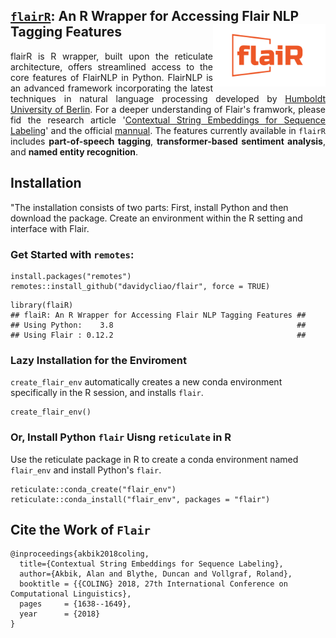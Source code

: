 ##  <u>`flairR`</u>: An R Wrapper for Accessing Flair NLP Tagging Features <img src="man/figures/logo.png" align="right" width="180"/>


<div style="text-align: justify">


flairR is R wrapper, built upon the reticulate architecture, offers streamlined access to the core features of FlairNLP in Python. FlairNLP is an advanced framework incorporating the latest techniques in natural language processing developed by [Humboldt University of Berlin](https://github.com/flairNLP/flair). For a deeper understanding of Flair's framwork, please fid the research article '[Contextual String Embeddings for Sequence Labeling](https://aclanthology.org/C18-1139.pdf)' and the official [mannual](https://flairnlp.github.io). The  features currently available in `flairR` includes __part-of-speech tagging__, __transformer-based sentiment analysis__, and __named entity recognition__. 

</div>

## Installation
"The installation consists of two parts: First, install Python and then download the package. Create an environment within the R setting and interface with Flair.

### Get Started with `remotes`:

```
install.packages("remotes")
remotes::install_github("davidycliao/flair", force = TRUE)
```

```
library(flaiR)
## flaiR: An R Wrapper for Accessing Flair NLP Tagging Features ##
## Using Python:    3.8                                         ##
## Using Flair : 0.12.2                                         ##
```


### Lazy Installation for the Enviroment

`create_flair_env` automatically creates a new conda environment specifically in
the R session, and installs `flair`.

```
create_flair_env()
```

### Or, Install Python `flair` Uisng `reticulate` in R

Use the reticulate package in R to create a conda environment named  `flair_env` 
and install Python's `flair`.

```
reticulate::conda_create("flair_env")  
reticulate::conda_install("flair_env", packages = "flair")  
```



##  Cite the Work of `Flair`
```
@inproceedings{akbik2018coling,
  title={Contextual String Embeddings for Sequence Labeling},
  author={Akbik, Alan and Blythe, Duncan and Vollgraf, Roland},
  booktitle = {{COLING} 2018, 27th International Conference on Computational Linguistics},
  pages     = {1638--1649},
  year      = {2018}
}
```


